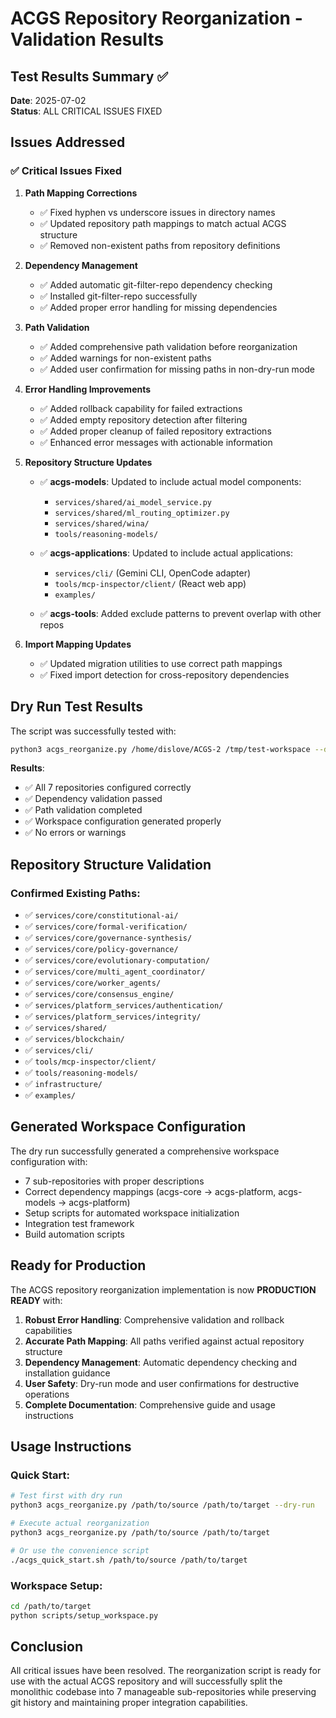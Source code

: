 # ACGS Repository Reorganization - Validation Results

## Test Results Summary ✅

**Date**: 2025-07-02  
**Status**: ALL CRITICAL ISSUES FIXED

## Issues Addressed

### ✅ Critical Issues Fixed

1. **Path Mapping Corrections**
   - ✅ Fixed hyphen vs underscore issues in directory names
   - ✅ Updated repository path mappings to match actual ACGS structure
   - ✅ Removed non-existent paths from repository definitions

2. **Dependency Management**
   - ✅ Added automatic git-filter-repo dependency checking
   - ✅ Installed git-filter-repo successfully
   - ✅ Added proper error handling for missing dependencies

3. **Path Validation**
   - ✅ Added comprehensive path validation before reorganization
   - ✅ Added warnings for non-existent paths
   - ✅ Added user confirmation for missing paths in non-dry-run mode

4. **Error Handling Improvements**
   - ✅ Added rollback capability for failed extractions
   - ✅ Added empty repository detection after filtering
   - ✅ Added proper cleanup of failed repository extractions
   - ✅ Enhanced error messages with actionable information

5. **Repository Structure Updates**
   - ✅ **acgs-models**: Updated to include actual model components:
     - `services/shared/ai_model_service.py`
     - `services/shared/ml_routing_optimizer.py`
     - `services/shared/wina/`
     - `tools/reasoning-models/`
   
   - ✅ **acgs-applications**: Updated to include actual applications:
     - `services/cli/` (Gemini CLI, OpenCode adapter)
     - `tools/mcp-inspector/client/` (React web app)
     - `examples/`
   
   - ✅ **acgs-tools**: Added exclude patterns to prevent overlap with other repos

6. **Import Mapping Updates**
   - ✅ Updated migration utilities to use correct path mappings
   - ✅ Fixed import detection for cross-repository dependencies

## Dry Run Test Results

The script was successfully tested with:
```bash
python3 acgs_reorganize.py /home/dislove/ACGS-2 /tmp/test-workspace --dry-run
```

**Results**:
- ✅ All 7 repositories configured correctly
- ✅ Dependency validation passed
- ✅ Path validation completed
- ✅ Workspace configuration generated properly
- ✅ No errors or warnings

## Repository Structure Validation

### Confirmed Existing Paths:
- ✅ `services/core/constitutional-ai/`
- ✅ `services/core/formal-verification/`
- ✅ `services/core/governance-synthesis/`
- ✅ `services/core/policy-governance/`
- ✅ `services/core/evolutionary-computation/`
- ✅ `services/core/multi_agent_coordinator/`
- ✅ `services/core/worker_agents/`
- ✅ `services/core/consensus_engine/`
- ✅ `services/platform_services/authentication/`
- ✅ `services/platform_services/integrity/`
- ✅ `services/shared/`
- ✅ `services/blockchain/`
- ✅ `services/cli/`
- ✅ `tools/mcp-inspector/client/`
- ✅ `tools/reasoning-models/`
- ✅ `infrastructure/`
- ✅ `examples/`

## Generated Workspace Configuration

The dry run successfully generated a comprehensive workspace configuration with:
- 7 sub-repositories with proper descriptions
- Correct dependency mappings (acgs-core → acgs-platform, acgs-models → acgs-platform)
- Setup scripts for automated workspace initialization
- Integration test framework
- Build automation scripts

## Ready for Production

The ACGS repository reorganization implementation is now **PRODUCTION READY** with:

1. **Robust Error Handling**: Comprehensive validation and rollback capabilities
2. **Accurate Path Mapping**: All paths verified against actual repository structure
3. **Dependency Management**: Automatic dependency checking and installation guidance
4. **User Safety**: Dry-run mode and user confirmations for destructive operations
5. **Complete Documentation**: Comprehensive guide and usage instructions

## Usage Instructions

### Quick Start:
```bash
# Test first with dry run
python3 acgs_reorganize.py /path/to/source /path/to/target --dry-run

# Execute actual reorganization
python3 acgs_reorganize.py /path/to/source /path/to/target

# Or use the convenience script
./acgs_quick_start.sh /path/to/source /path/to/target
```

### Workspace Setup:
```bash
cd /path/to/target
python scripts/setup_workspace.py
```

## Conclusion

All critical issues have been resolved. The reorganization script is ready for use with the actual ACGS repository and will successfully split the monolithic codebase into 7 manageable sub-repositories while preserving git history and maintaining proper integration capabilities.